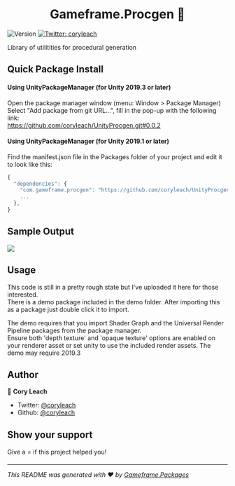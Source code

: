 <h1 align="center">Gameframe.Procgen 👋</h1>
<p>
  <img alt="Version" src="https://img.shields.io/badge/version-0.0.2-blue.svg?cacheSeconds=2592000" />
  <a href="https://twitter.com/Cory Leach">
    <img alt="Twitter: coryleach" src="https://img.shields.io/twitter/follow/coryleach.svg?style=social" target="_blank" />
  </a>
</p>

Library of utilitities for procedural generation

## Quick Package Install

#### Using UnityPackageManager (for Unity 2019.3 or later)
Open the package manager window (menu: Window > Package Manager)<br/>
Select "Add package from git URL...", fill in the pop-up with the following link:<br/>
https://github.com/coryleach/UnityProcgen.git#0.0.2<br/>

#### Using UnityPackageManager (for Unity 2019.1 or later)

Find the manifest.json file in the Packages folder of your project and edit it to look like this:
```js
{
  "dependencies": {
    "com.gameframe.procgen": "https://github.com/coryleach/UnityProcgen.git#0.0.2",
    ...
  },
}
```

<!-- DOC-START -->
## Sample Output

<img src="https://github.com/coryleach/UnityProcgen/blob/master/Images/Sample_00.PNG?raw=true" />

## Usage

This code is still in a pretty rough state but I've uploaded it here for those interested.  
There is a demo package included in the demo folder. After importing this as a package just double click it to import.  
  
The demo requires that you import Shader Graph and the Universal Render Pipeline packages from the package manager.  
Ensure both 'depth texture' and 'opaque texture' options are enabled on your renderer asset or set unity to use the included render assets.
The demo may require 2019.3
<!-- DOC-END -->

## Author

👤 **Cory Leach**

* Twitter: [@coryleach](https://twitter.com/coryleach)
* Github: [@coryleach](https://github.com/coryleach)


## Show your support

Give a ⭐️ if this project helped you!

***
_This README was generated with ❤️ by [Gameframe.Packages](https://github.com/coryleach/unitypackages)_
